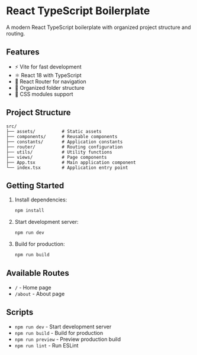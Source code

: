 # React TypeScript Boilerplate

A modern React TypeScript boilerplate with organized project structure and routing.

## Features

- ⚡ Vite for fast development
- ⚛️ React 18 with TypeScript
- 🚦 React Router for navigation
- 📁 Organized folder structure
- 🎨 CSS modules support

## Project Structure

```
src/
├── assets/          # Static assets
├── components/      # Reusable components
├── constants/       # Application constants
├── router/          # Routing configuration
├── utils/           # Utility functions
├── views/           # Page components
├── App.tsx          # Main application component
└── index.tsx        # Application entry point
```

## Getting Started

1. Install dependencies:
   ```bash
   npm install
   ```

2. Start development server:
   ```bash
   npm run dev
   ```

3. Build for production:
   ```bash
   npm run build
   ```

## Available Routes

- `/` - Home page
- `/about` - About page

## Scripts

- `npm run dev` - Start development server
- `npm run build` - Build for production
- `npm run preview` - Preview production build
- `npm run lint` - Run ESLint